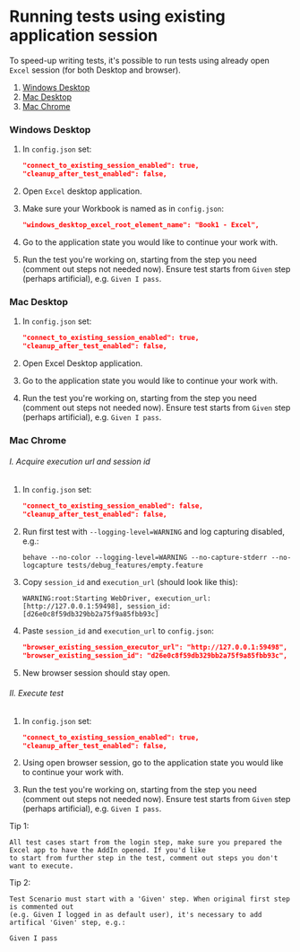 # Running tests using existing application session

To speed-up writing tests, it's possible to run tests using already open `Excel` session (for both Desktop and browser). 

1. [Windows Desktop](#windows_desktop)
1. [Mac Desktop](#mac_desktop)
1. [Mac Chrome](#mac_chrome)

<a name="windows_desktop"></a>
### Windows Desktop

1. In `config.json` set:

    ```json
    "connect_to_existing_session_enabled": true,
    "cleanup_after_test_enabled": false,
    ```
    
1. Open `Excel` desktop application.

1. Make sure your Workbook is named as in `config.json`:
    ```json
    "windows_desktop_excel_root_element_name": "Book1 - Excel",
    ```

1. Go to the application state you would like to continue your work with. 

1. Run the test you're working on, starting from the step you need (comment out steps not needed now). Ensure test
starts from `Given` step (perhaps artificial), e.g. `Given I pass`.

<a name="mac_desktop"></a>
### Mac Desktop

1. In `config.json` set:

    ```json
    "connect_to_existing_session_enabled": true,
    "cleanup_after_test_enabled": false,
    ```
    
1. Open Excel Desktop application.

1. Go to the application state you would like to continue your work with. 

1. Run the test you're working on, starting from the step you need (comment out steps not needed now). Ensure test
starts from `Given` step (perhaps artificial), e.g. `Given I pass`.

<a name="mac_chrome"></a>
### Mac Chrome

###### I. Acquire execution url and session id

1. In `config.json` set:

    ```json
    "connect_to_existing_session_enabled": false,
    "cleanup_after_test_enabled": false,
    ```
    
1. Run first test with `--logging-level=WARNING` and log capturing disabled, e.g.:

    ```console
    behave --no-color --logging-level=WARNING --no-capture-stderr --no-logcapture tests/debug_features/empty.feature
    ```
 
1. Copy `session_id` and `execution_url` (should look like this):

    ```console
    WARNING:root:Starting WebDriver, execution_url: [http://127.0.0.1:59498], session_id: [d26e0c8f59db329bb2a75f9a85fbb93c]
    ```
    
1. Paste `session_id` and `execution_url` to `config.json`:

    ```json
    "browser_existing_session_executor_url": "http://127.0.0.1:59498",
    "browser_existing_session_id": "d26e0c8f59db329bb2a75f9a85fbb93c",
    ```

1. New browser session should stay open. 

###### II. Execute test

1. In `config.json` set:

    ```json
    "connect_to_existing_session_enabled": true,
    "cleanup_after_test_enabled": false,
    ```

1. Using open browser session, go to the application state you would like to continue your work with. 

1. Run the test you're working on, starting from the step you need (comment out steps not needed now). Ensure test
starts from `Given` step (perhaps artificial), e.g. `Given I pass`.

Tip 1:
```
All test cases start from the login step, make sure you prepared the Excel app to have the AddIn opened. If you'd like
to start from further step in the test, comment out steps you don't want to execute.
```

Tip 2:
```
Test Scenario must start with a 'Given' step. When original first step is commented out
(e.g. Given I logged in as default user), it's necessary to add artifical 'Given' step, e.g.:

Given I pass
```
